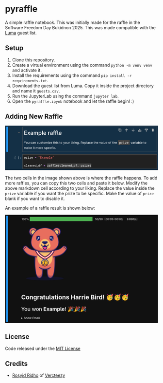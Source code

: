 # pyraffle

A simple raffle notebook. This was initially made for the raffle in the Software Freedom
Day Bukidnon 2025. This was made compatible with the [Luma](https://luma.com/) guest list.

## Setup
1. Clone this repository.
2. Create a virtual environment using the command `python -m venv venv` and activate it. 
3. Install the requirements using the command `pip install -r requirements.txt`.
4. Download the guest list from Luma. Copy it inside the project directory and name it `guests.csv`.
5. Run the JupyterLab using the command `jupyter lab`.
6. Open the `pyraffle.ipynb` notebook and let the raffle begin! :)

## Adding New Raffle

![Raffle cells](img/raffle-cells.png)

The two cells in the image shown above is where the raffle happens. To add more raffles,
you can copy this two cells and paste it below. Modify the above markdown cell according
to your liking. Replace the value inside the `prize` variable if you want the prize to be
specific. Make the value of `prize` blank if you want to disable it.

An example of a raffle result is shown below:

![Raffle result](img/raffle-result.png)

## License
Code released under the [MIT License](LICENSE)

## Credits
- [Rosyid Ridho](https://www.vecteezy.com/members/arunika-std) of [Vercteezy](https://www.vecteezy.com/free-vector/background)
